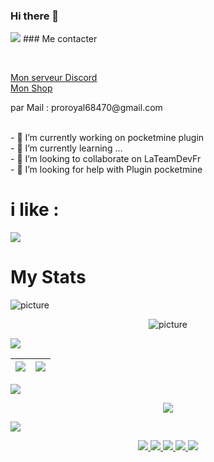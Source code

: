 ### Hi there 👋
<img src="https://komarev.com/ghpvc/?username=royaljacques"/>
### Me contacter
<p>
    <br>
    

[Mon serveur Discord]( https://discord.gg/sJeW9re )
<br>
[Mon Shop ]( https://aetherium.tebex.io/ ) 
</p>
<p>par Mail : proroyal68470@gmail.com</p>

<br>- 🔭 I’m currently working on pocketmine plugin
<br>- 🌱 I’m currently learning ...
<br>- 👯 I’m looking to collaborate on LaTeamDevFr
<br>- 🤔 I’m looking for help with Plugin pocketmine

# i like :
<p>
    <a href="https://github.com/royaljacques/CustomItem" ><img align="center" src="https://github-readme-stats.vercel.app/api/pin/?username=royaljacques&repo=CustomItem&show_icons=true&theme=radical&hide_border=true&include_all_commits=true&count_private=true" >
</a>
</p>


# My Stats

<img src="https://user-images.githubusercontent.com/73097560/115834477-dbab4500-a447-11eb-908a-139a6edaec5c.gif" alt="picture">

<p align="center"> <img src="https://github-readme-stats.vercel.app/api/top-langs/?username=royaljacques&layout=compact&card_width=1000&langs_count=10&theme=radical&hide_border=true"  alt="picture"/> <p />

<img src="https://user-images.githubusercontent.com/73097560/115834477-dbab4500-a447-11eb-908a-139a6edaec5c.gif"> 

| <img align="center" src="https://github-readme-stats.vercel.app/api?username=royaljacques&show_icons=true&theme=radical&hide_border=true&include_all_commits=true&count_private=true" />|<img align="center" src="http://github-readme-streak-stats.herokuapp.com?user=royaljacques&theme=radical&hide_border=true&date_format=%5BY%20%5DM%20j" /> |
| ------------- | ------------- |

<img src="https://user-images.githubusercontent.com/73097560/115834477-dbab4500-a447-11eb-908a-139a6edaec5c.gif">

<p align="center"><a href="#">
  <img src="https://github-profile-trophy.vercel.app/?username=royaljacques&margin-w=28&margin-h=15&theme=radical&hide_border=true">
</p>
<img src="https://github-readme-stats.vercel.app/api/wakatime?username=royaljacques&&theme=radical&hide_border=true&date_format=%5BY%20%5DM%20j">

<p align="center"><a href="#">
  <img src="https://img.shields.io/badge/-PHP-2e3440?logoColor=81a1c1&logo=PHP" />
  <img src="https://img.shields.io/badge/-SQL-2e3440?logoColor=81a1c1&logo=MySQL" />
  <img src="https://img.shields.io/badge/-HTML5-2e3440?logoColor=81a1c1&logo=html5" />
  <img src="https://img.shields.io/badge/-Git-2e3440?logoColor=81a1c1&logo=git" />
  <img src="https://img.shields.io/badge/-Github-2e3440?logoColor=81a1c1&logo=github" />
</a></p>
